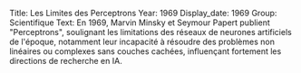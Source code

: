 Title: Les Limites des Perceptrons
Year: 1969
Display_date: 1969
Group: Scientifique
Text: En 1969, Marvin Minsky et Seymour Papert publient "Perceptrons", soulignant les limitations des réseaux de neurones artificiels de l'époque, notamment leur incapacité à résoudre des problèmes non linéaires ou complexes sans couches cachées, influençant fortement les directions de recherche en IA.